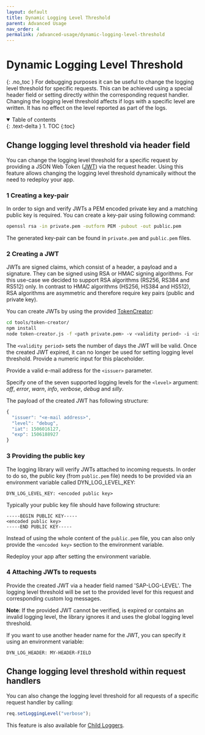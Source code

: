 ```yaml
---
layout: default
title: Dynamic Logging Level Threshold
parent: Advanced Usage
nav_order: 4
permalink: /advanced-usage/dynamic-logging-level-threshold
---
```


# Dynamic Logging Level Threshold
{: .no_toc }
For debugging purposes it can be useful to change the logging level threshold for specific requests.
This can be achieved using a special header field or setting directly within the corresponding request handler.
Changing the logging level threshold affects if logs with a specific level are written.
It has no effect on the level reported as part of the logs.

<details open markdown="block">
  <summary>
    Table of contents
  </summary>
  {: .text-delta }
1. TOC
{:toc}
</details>

## Change logging level threshold via header field

You can change the logging level threshold for a specific request by providing a JSON Web Token ([JWT](https://de.wikipedia.org/wiki/JSON_Web_Token)) via the request header.
Using this feature allows changing the logging level threshold dynamically without the need to redeploy your app.

### 1 Creating a key-pair

In order to sign and verify JWTs a PEM encoded private key and a matching public key is required.
You can create a key-pair using following command:

```sh
openssl rsa -in private.pem -outform PEM -pubout -out public.pem
```

The generated key-pair can be found in `private.pem` and `public.pem` files.

### 2 Creating a JWT

JWTs are signed claims, which consist of a header, a payload and a signature.
They can be signed using RSA or HMAC signing algorithms.
For this use-case we decided to support RSA algorithms (RS256, RS384 and RS512) only.
In contrast to HMAC algorithms (HS256, HS384 and HS512), RSA algorithms are asymmetric and therefore require key pairs (public and private key).

You can create JWTs by using the provided [TokenCreator](https://github.com/SAP/cf-nodejs-logging-support/tree/master/tools/token-creator):

```sh
cd tools/token-creator/
npm install
node token-creator.js -f <path private.pem> -v <validity period> -i <issuer> <level>
```

The `<validity period>` sets the number of days the JWT will be valid.
Once the created JWT expired, it can no longer be used for setting logging level threshold.
Provide a numeric input for this placeholder.

Provide a valid e-mail address for the `<issuer>` parameter.

Specify one of the seven supported logging levels for the `<level>` argument: *off*, *error*, *warn*, *info*, *verbose*, *debug* and *silly*.

The payload of the created JWT has following structure:

```js
{
  "issuer": "<e-mail address>",
  "level": "debug",
  "iat": 1506016127,
  "exp": 1506188927
}
```

### 3 Providing the public key

The logging library will verify JWTs attached to incoming requests.
In order to do so, the public key (from `public.pem` file) needs to be provided via an environment variable called DYN_LOG_LEVEL_KEY:

```text
DYN_LOG_LEVEL_KEY: <encoded public key>
```

Typically your public key file should have following structure:

```text
-----BEGIN PUBLIC KEY-----
<encoded public key>
-----END PUBLIC KEY-----
```

Instead of using the whole content of the `public.pem` file, you can also only provide the `<encoded key>` section to the environment variable.

Redeploy your app after setting the environment variable.

### 4 Attaching JWTs to requests

Provide the created JWT via a header field named 'SAP-LOG-LEVEL'. The logging level threshold will be set to the provided level for this request and corresponding custom log messages.

**Note**: If the provided JWT cannot be verified, is expired or contains an invalid logging level, the library ignores it and uses the global logging level threshold.

If you want to use another header name for the JWT, you can specify it using an environment variable:

```text
DYN_LOG_HEADER: MY-HEADER-FIELD
```

## Change logging level threshold within request handlers

You can also change the logging level threshold for all requests of a specific request handler by calling:

```js
req.setLoggingLevel("verbose");
```

This feature is also available for [Child Loggers](/cf-nodejs-logging-support/advanced-usage/child-loggers#).
